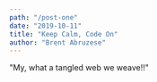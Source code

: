 ```yaml
---
path: "/post-one"
date: "2019-10-11"
title: "Keep Calm, Code On"
author: "Brent Abruzese"
---
```


"My, what a tangled web we weave!!"
